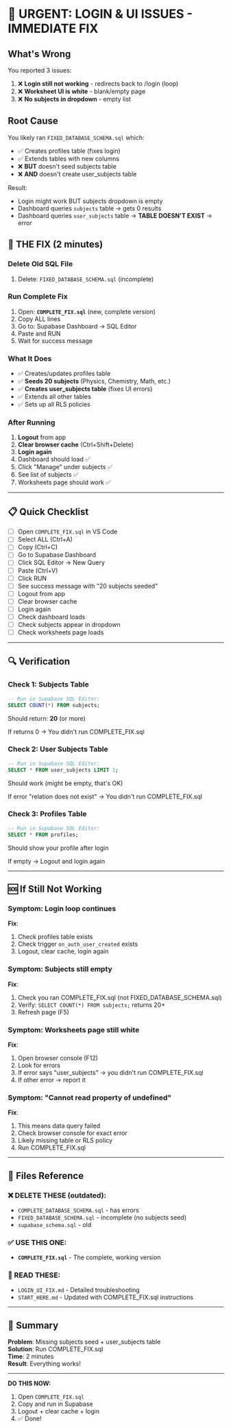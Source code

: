# 🚨 URGENT: LOGIN & UI ISSUES - IMMEDIATE FIX

## What's Wrong

You reported 3 issues:
1. ❌ **Login still not working** - redirects back to /login (loop)
2. ❌ **Worksheet UI is white** - blank/empty page
3. ❌ **No subjects in dropdown** - empty list

## Root Cause

You likely ran `FIXED_DATABASE_SCHEMA.sql` which:
- ✅ Creates profiles table (fixes login)
- ✅ Extends tables with new columns
- ❌ **BUT** doesn't seed subjects table
- ❌ **AND** doesn't create user_subjects table

Result:
- Login might work BUT subjects dropdown is empty
- Dashboard queries `subjects` table → gets 0 results
- Dashboard queries `user_subjects` table → **TABLE DOESN'T EXIST** → error

## 🎯 THE FIX (2 minutes)

### Delete Old SQL File
1. Delete: `FIXED_DATABASE_SCHEMA.sql` (incomplete)

### Run Complete Fix
1. Open: **`COMPLETE_FIX.sql`** (new, complete version)
2. Copy ALL lines
3. Go to: Supabase Dashboard → SQL Editor
4. Paste and RUN
5. Wait for success message

### What It Does
- ✅ Creates/updates profiles table
- ✅ **Seeds 20 subjects** (Physics, Chemistry, Math, etc.)
- ✅ **Creates user_subjects table** (fixes UI errors)
- ✅ Extends all other tables
- ✅ Sets up all RLS policies

### After Running
1. **Logout** from app
2. **Clear browser cache** (Ctrl+Shift+Delete)
3. **Login again**
4. Dashboard should load ✅
5. Click "Manage" under subjects ✅
6. See list of subjects ✅
7. Worksheets page should work ✅

---

## 📋 Quick Checklist

- [ ] Open `COMPLETE_FIX.sql` in VS Code
- [ ] Select ALL (Ctrl+A)
- [ ] Copy (Ctrl+C)
- [ ] Go to Supabase Dashboard
- [ ] Click SQL Editor → New Query
- [ ] Paste (Ctrl+V)
- [ ] Click RUN
- [ ] See success message with "20 subjects seeded"
- [ ] Logout from app
- [ ] Clear browser cache
- [ ] Login again
- [ ] Check dashboard loads
- [ ] Check subjects appear in dropdown
- [ ] Check worksheets page loads

---

## 🔍 Verification

### Check 1: Subjects Table
```sql
-- Run in Supabase SQL Editor:
SELECT COUNT(*) FROM subjects;
```
Should return: **20** (or more)

If returns 0 → You didn't run COMPLETE_FIX.sql

### Check 2: User Subjects Table
```sql
-- Run in Supabase SQL Editor:
SELECT * FROM user_subjects LIMIT 1;
```
Should work (might be empty, that's OK)

If error "relation does not exist" → You didn't run COMPLETE_FIX.sql

### Check 3: Profiles Table
```sql
-- Run in Supabase SQL Editor:
SELECT * FROM profiles;
```
Should show your profile after login

If empty → Logout and login again

---

## 🆘 If Still Not Working

### Symptom: Login loop continues
**Fix**: 
1. Check profiles table exists
2. Check trigger `on_auth_user_created` exists
3. Logout, clear cache, login again

### Symptom: Subjects still empty
**Fix**:
1. Check you ran COMPLETE_FIX.sql (not FIXED_DATABASE_SCHEMA.sql)
2. Verify: `SELECT COUNT(*) FROM subjects;` returns 20+
3. Refresh page (F5)

### Symptom: Worksheets page still white
**Fix**:
1. Open browser console (F12)
2. Look for errors
3. If error says "user_subjects" → you didn't run COMPLETE_FIX.sql
4. If other error → report it

### Symptom: "Cannot read property of undefined"
**Fix**:
1. This means data query failed
2. Check browser console for exact error
3. Likely missing table or RLS policy
4. Run COMPLETE_FIX.sql

---

## 📄 Files Reference

### ❌ DELETE THESE (outdated):
- `COMPLETE_DATABASE_SCHEMA.sql` - has errors
- `FIXED_DATABASE_SCHEMA.sql` - incomplete (no subjects seed)
- `supabase_schema.sql` - old

### ✅ USE THIS ONE:
- **`COMPLETE_FIX.sql`** - The complete, working version

### 📖 READ THESE:
- `LOGIN_UI_FIX.md` - Detailed troubleshooting
- `START_HERE.md` - Updated with COMPLETE_FIX.sql instructions

---

## 🎯 Summary

**Problem**: Missing subjects seed + user_subjects table  
**Solution**: Run COMPLETE_FIX.sql  
**Time**: 2 minutes  
**Result**: Everything works!

---

**DO THIS NOW:**
1. Open `COMPLETE_FIX.sql`
2. Copy and run in Supabase
3. Logout + clear cache + login
4. ✅ Done!
